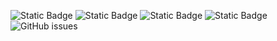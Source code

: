 ![Static Badge](https://img.shields.io/badge/blacklists-61-000000) ![Static Badge](https://img.shields.io/badge/blacklisted-2983133-cc0000) ![Static Badge](https://img.shields.io/badge/whitelisted-2251-00CC00) ![Static Badge](https://img.shields.io/badge/streaming_blacklist-28107-000000) ![GitHub issues](https://img.shields.io/github/issues/fabriziosalmi/blacklists)
